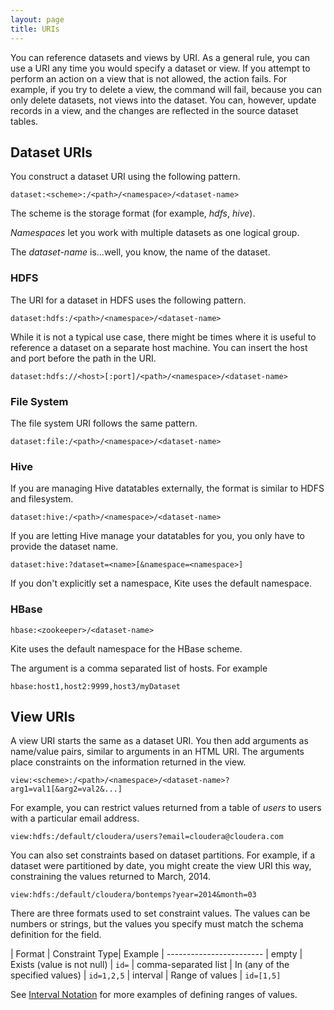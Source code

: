 ```yaml
---
layout: page
title: URIs
---
```


You can reference datasets and views by URI. As a general rule, you can use a URI any time you would specify a dataset or view. If you attempt to perform an action on a view that is not allowed, the action fails. For example, if you try to delete a view, the command will fail, because you can only delete datasets, not views into the dataset. You can, however, update records in a view, and the changes are reflected in the source dataset tables.

## Dataset URIs

You construct a dataset URI using the following pattern.

```
dataset:<scheme>:/<path>/<namespace>/<dataset-name>
```
The scheme is the storage format (for example, _hdfs_, _hive_).

_Namespaces_ let you work with multiple datasets as one logical group.

The _dataset-name_ is...well, you know, the name of the dataset.

### HDFS
The URI for a dataset in HDFS uses the following pattern.

```
dataset:hdfs:/<path>/<namespace>/<dataset-name>
```
While it is not a typical use case, there might be times where it is useful to reference a dataset on a separate host machine. You can insert the host and port before the path in the URI.

```
dataset:hdfs://<host>[:port]/<path>/<namespace>/<dataset-name>
```

### File System

The file system URI follows the same pattern.

```
dataset:file:/<path>/<namespace>/<dataset-name>
```

### Hive

If you are managing Hive datatables externally, the format is similar to HDFS and filesystem.

```
dataset:hive:/<path>/<namespace>/<dataset-name>
```

If you are letting Hive manage your datatables for you, you only have to provide the dataset name.

```
dataset:hive:?dataset=<name>[&namespace=<namespace>]
```

If you don't explicitly set a namespace, Kite uses the default namespace.

### HBase

```
hbase:<zookeeper>/<dataset-name>
```

Kite uses the default namespace for the HBase scheme.

The <zookeeper> argument is a comma separated list of hosts.  For example

```
hbase:host1,host2:9999,host3/myDataset
```

## View URIs

A view URI starts the same as a dataset URI. You then add arguments as name/value pairs, similar to arguments in an HTML URI. 
The arguments place constraints on the information returned in the view.

```
view:<scheme>:/<path>/<namespace>/<dataset-name>?arg1=val1[&arg2=val2&...]
```

For example, you can restrict values returned from a table of _users_ to users with a particular email address.

```
view:hdfs:/default/cloudera/users?email=cloudera@cloudera.com
```

You can also set  constraints based on dataset partitions. For example, if a dataset were partitioned by date, you might create the view URI this way, constraining the values returned to March, 2014.

```
view:hdfs:/default/cloudera/bontemps?year=2014&month=03
```

There are three formats used to set constraint values. The values can be numbers or strings, but the values you specify must match the schema definition for the field.

| Format | Constraint Type| Example
| ------------------------
| empty | Exists (value is not null) | `id=`
| comma-separated list | In (any of the specified values) | `id=1,2,5`
| interval | Range of values | `id=[1,5]`

See [Interval Notation](../Interval-Notation/) for more examples of defining ranges of values.


